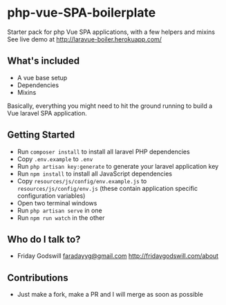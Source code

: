 # php-vue-SPA-boilerplate
Starter pack for php Vue SPA applications, with a few helpers and mixins
See live demo at <http://laravue-boiler.herokuapp.com/>

## What's included
- A vue base setup
- Dependencies
- Mixins 

Basically, everything you might need to hit the ground running to build a Vue laravel SPA application.

## Getting Started
- Run `composer install` to install all laravel PHP dependencies
- Copy `.env.example` to `.env` 
- Run `php artisan key:generate` to generate your laravel application key
- Run `npm install` to install all JavaScript dependencies
- Copy `resources/js/config/env.example.js` to `resources/js/config/env.js` (these contain application specific configuration variables)
- Open two terminal windows
- Run `php artisan serve` in one 
- Run `npm run watch` in the other

## Who do I talk to?
- Friday Godswill <faradayyg@gmail.com> <http://fridaygodswill.com/about> 

## Contributions
- Just make a fork, make a PR and I will merge as soon as possible

